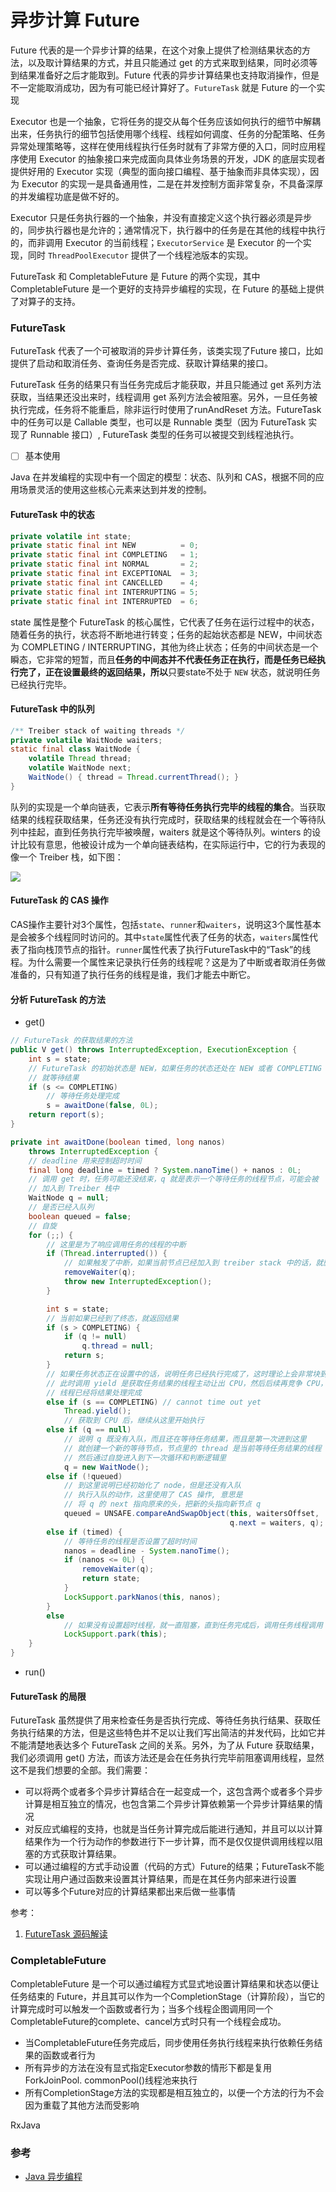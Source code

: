 # 异步计算 Future

Future 代表的是一个异步计算的结果，在这个对象上提供了检测结果状态的方法，以及取计算结果的方式，并且只能通过 get 的方式来取到结果，同时必须等到结果准备好之后才能取到。Future 代表的异步计算结果也支持取消操作，但是不一定能取消成功，因为有可能已经计算好了。`FutureTask` 就是 Future 的一个实现

Executor 也是一个抽象，它将任务的提交从每个任务应该如何执行的细节中解耦出来，任务执行的细节包括使用哪个线程、线程如何调度、任务的分配策略、任务异常处理策略等，这样在使用线程执行任务时就有了非常方便的入口，同时应用程序使用 Executor 的抽象接口来完成面向具体业务场景的开发，JDK 的底层实现者提供好用的 Executor 实现（典型的面向接口编程、基于抽象而非具体实现），因为 Executor 的实现一是具备通用性，二是在并发控制方面非常复杂，不具备深厚的并发编程功底是做不好的。

Executor 只是任务执行器的一个抽象，并没有直接定义这个执行器必须是异步的，同步执行器也是允许的；通常情况下，执行器中的任务是在其他的线程中执行的，而非调用 Executor 的当前线程；`ExecutorService` 是 Executor 的一个实现，同时 `ThreadPoolExecutor` 提供了一个线程池版本的实现。

FutureTask 和 CompletableFuture 是 Future 的两个实现，其中 CompletableFuture 是一个更好的支持异步编程的实现，在 Future 的基础上提供了对算子的支持。

### FutureTask

FutureTask 代表了一个可被取消的异步计算任务，该类实现了Future 接口，比如提供了启动和取消任务、查询任务是否完成、获取计算结果的接口。

FutureTask 任务的结果只有当任务完成后才能获取，并且只能通过 get 系列方法获取，当结果还没出来时，线程调用 get 系列方法会被阻塞。另外，一旦任务被执行完成，任务将不能重启，除非运行时使用了runAndReset 方法。FutureTask 中的任务可以是 Callable 类型，也可以是 Runnable 类型（因为 FutureTask 实现了 Runnable 接口）,  FutureTask 类型的任务可以被提交到线程池执行。

* [ ] 基本使用

Java 在并发编程的实现中有一个固定的模型：状态、队列和 CAS，根据不同的应用场景灵活的使用这些核心元素来达到并发的控制。

#### FutureTask 中的状态

```java
private volatile int state;
private static final int NEW          = 0;
private static final int COMPLETING   = 1;
private static final int NORMAL       = 2;
private static final int EXCEPTIONAL  = 3;
private static final int CANCELLED    = 4;
private static final int INTERRUPTING = 5;
private static final int INTERRUPTED  = 6;
```

state 属性是整个 FutureTask 的核心属性，它代表了任务在运行过程中的状态，随着任务的执行，状态将不断地进行转变；任务的起始状态都是 NEW，中间状态为 COMPLETING / INTERRUPTING，其他为终止状态；任务的中间状态是一个瞬态，它非常的短暂，而且**任务的中间态并不代表任务正在执行，而是任务已经执行完了，正在设置最终的返回结果，所以**只要state不处于 `NEW` 状态，就说明任务已经执行完毕。

#### FutureTask 中的队列

```java
/** Treiber stack of waiting threads */
private volatile WaitNode waiters;
static final class WaitNode {
    volatile Thread thread;
    volatile WaitNode next;
    WaitNode() { thread = Thread.currentThread(); }
}
```

队列的实现是一个单向链表，它表示**所有等待任务执行完毕的线程的集合**。当获取结果的线程获取结果，任务还没有执行完成时，获取结果的线程就会在一个等待队列中挂起，直到任务执行完毕被唤醒，waiters 就是这个等待队列。winters 的设计比较有意思，他被设计成为一个单向链表结构，在实际运行中，它的行为表现的像一个 Treiber 栈，如下图：

![](../../.gitbook/assets/image%20%2891%29.png)

#### FutureTask 的 CAS 操作

CAS操作主要针对3个属性，包括`state`、`runner`和`waiters`，说明这3个属性基本是会被多个线程同时访问的。其中`state`属性代表了任务的状态，`waiters`属性代表了指向栈顶节点的指针。`runner`属性代表了执行FutureTask中的“Task”的线程。为什么需要一个属性来记录执行任务的线程呢？这是为了中断或者取消任务做准备的，只有知道了执行任务的线程是谁，我们才能去中断它。

#### 分析 FutureTask 的方法

* get\(\)

```java
// FutureTask 的获取结果的方法
public V get() throws InterruptedException, ExecutionException {
    int s = state;
    // FutureTask 的初始状态是 NEW，如果任务的状态还处在 NEW 或者 COMPLETING 的状态
    // 就等待结果
    if (s <= COMPLETING)
        // 等待任务处理完成
        s = awaitDone(false, 0L);
    return report(s);
}

private int awaitDone(boolean timed, long nanos)
    throws InterruptedException {
    // deadline 用来控制超时时间
    final long deadline = timed ? System.nanoTime() + nanos : 0L;
    // 调用 get 时，任务可能还没结束，q 就是表示一个等待任务的线程节点，可能会被
    // 加入到 Treiber 栈中
    WaitNode q = null;
    // 是否已经入队列
    boolean queued = false;
    // 自旋
    for (;;) {
        // 这里是为了响应调用任务的线程的中断
        if (Thread.interrupted()) {
            // 如果触发了中断，如果当前节点已经加入到 treiber stack 中的话，就删除掉
            removeWaiter(q);
            throw new InterruptedException();
        }

        int s = state;
        // 当前如果已经到了终态，就返回结果
        if (s > COMPLETING) {
            if (q != null)
                q.thread = null;
            return s;
        }
        // 如果任务状态正在设置中的话，说明任务已经执行完成了，这时理论上会非常块到达终态
        // 此时调用 yield 是获取任务结果的线程主动让出 CPU，然后后续再竞争 CPU，以期任务
        // 线程已经将结果处理完成
        else if (s == COMPLETING) // cannot time out yet
            Thread.yield();
            // 获取到 CPU 后，继续从这里开始执行
        else if (q == null)
            // 说明 q 既没有入队，而且还在等待任务结果，而且是第一次进到这里
            // 就创建一个新的等待节点，节点里的 thread 是当前等待任务结果的线程
            // 然后通过自旋进入到下一次循环和判断逻辑里
            q = new WaitNode();
        else if (!queued)
            // 到这里说明已经初始化了 node，但是还没有入队
            // 执行入队的动作，这里使用了 CAS 操作, 意思是
            // 将 q 的 next 指向原来的头，把新的头指向新节点 q
            queued = UNSAFE.compareAndSwapObject(this, waitersOffset,
                                                 q.next = waiters, q);
        else if (timed) {
            // 等待任务的线程是否设置了超时时间
            nanos = deadline - System.nanoTime();
            if (nanos <= 0L) {
                removeWaiter(q);
                return state;
            }
            LockSupport.parkNanos(this, nanos);
        }
        else
            // 如果没有设置超时线程，就一直阻塞，直到任务完成后，调用任务线程调用 unpark
            LockSupport.park(this);
    }
}
```

* run\(\)

#### FutureTask 的局限

FutureTask 虽然提供了用来检查任务是否执行完成、等待任务执行结果、获取任务执行结果的方法，但是这些特色并不足以让我们写出简洁的并发代码，比如它并不能清楚地表达多个 FutureTask 之间的关系。另外，为了从 Future 获取结果，我们必须调用 get\(\) 方法，而该方法还是会在任务执行完毕前阻塞调用线程，显然这不是我们想要的全部。我们需要：

* 可以将两个或者多个异步计算结合在一起变成一个，这包含两个或者多个异步计算是相互独立的情况，也包含第二个异步计算依赖第一个异步计算结果的情况
* 对反应式编程的支持，也就是当任务计算完成后能进行通知，并且可以以计算结果作为一个行为动作的参数进行下一步计算，而不是仅仅提供调用线程以阻塞的方式获取计算结果。
* 可以通过编程的方式手动设置（代码的方式）Future的结果；FutureTask不能实现让用户通过函数来设置其计算结果，而是在其任务内部来进行设置
* 可以等多个Future对应的计算结果都出来后做一些事情

参考：

1. [FutureTask 源码解读](https://segmentfault.com/a/1190000016572591)

### CompletableFuture

CompletableFuture 是一个可以通过编程方式显式地设置计算结果和状态以便让任务结束的 Future，并且其可以作为一个CompletionStage（计算阶段），当它的计算完成时可以触发一个函数或者行为；当多个线程企图调用同一个CompletableFuture的complete、cancel方式时只有一个线程会成功。

* 当CompletableFuture任务完成后，同步使用任务执行线程来执行依赖任务结果的函数或者行为
* 所有异步的方法在没有显式指定Executor参数的情形下都是复用ForkJoinPool. commonPool\(\)线程池来执行
* 所有CompletionStage方法的实现都是相互独立的，以便一个方法的行为不会因为重载了其他方法而受影响

RxJava

### 参考

* [Java 异步编程](https://weread.qq.com/web/reader/44332cc071a486a7443c539kc81322c012c81e728d9d180)

